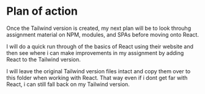 # Plan of action

Once the Tailwind version is created, my next plan will be to look throuhg assignment material on NPM, modules, and SPAs before moving onto React.

I will do a quick run through of the basics of React using their website and then see where i can make improvements in my assignment by adding React to the Tailwind version.

I will leave the original Tailwind version files intact and copy them over to this folder when working with React. That way even if i dont get far with React, i can still fall back on my Tailwind version.